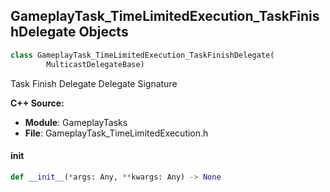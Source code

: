 ## GameplayTask_TimeLimitedExecution_TaskFinishDelegate Objects

```python
class GameplayTask_TimeLimitedExecution_TaskFinishDelegate(
        MulticastDelegateBase)
```

Task Finish Delegate  Delegate Signature

**C++ Source:**

- **Module**: GameplayTasks
- **File**: GameplayTask_TimeLimitedExecution.h

<a id="unreal.GameplayTask_TimeLimitedExecution_TaskFinishDelegate.__init__"></a>

#### __init__

```python
def __init__(*args: Any, **kwargs: Any) -> None
```

<a id="unreal.GameplayTask_WaitDelay_TaskDelayDelegate"></a>